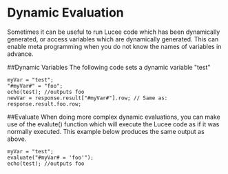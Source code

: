 # Dynamic Evaluation
Sometimes it can be useful to run Lucee code which has been dynamically generated, or access variables which are dynamically generated. This can enable meta programming when you do not know the names of variables in advance.

##Dynamic Variables
The following code sets a dynamic variable "test" 

```
myVar = "test";
"#myVar#" = "foo";
echo(test); //outputs foo
newVar = response.result["#myVar#"].row; // Same as: response.result.foo.row;
```

##Evaluate
When doing more complex dynamic evaluations, you can make use of the evalute() function which will execute the Lucee code as if it was normally executed. This example below produces the same output as above. 
```
myVar = "test";
evaluate("#myVar# = 'foo'");
echo(test); //outputs foo
```
